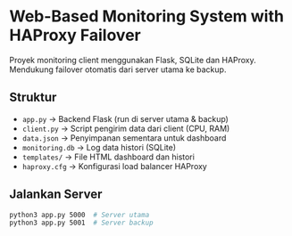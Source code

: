 # Web-Based Monitoring System with HAProxy Failover

Proyek monitoring client menggunakan Flask, SQLite dan HAProxy. Mendukung failover otomatis dari server utama ke backup.

## Struktur

- `app.py` → Backend Flask (run di server utama & backup)
- `client.py` → Script pengirim data dari client (CPU, RAM)
- `data.json` → Penyimpanan sementara untuk dashboard
- `monitoring.db` → Log data histori (SQLite)
- `templates/` → File HTML dashboard dan histori
- `haproxy.cfg` → Konfigurasi load balancer HAProxy

## Jalankan Server

```bash
python3 app.py 5000  # Server utama
python3 app.py 5001  # Server backup
